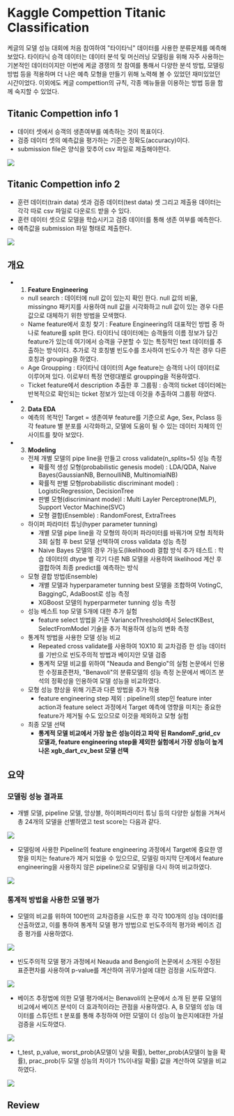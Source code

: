 # Kaggle Compettion Titanic Classification
케글의 모델 성능 대회에 처음 참여하여 "타이타닉" 데이터를 사용한 분류문제를 예측해 보았다. 타이타닉 승객 데이터는 데이터 분석 및 머신러닝 모델링을 위해 자주 사용하는 기본적인 데이터이지만 이번에 케글 경쟁의 첫 참여를 통해서 다양한 분석 방법, 모델링 방법 등을 적용하며 더 나은 예측 모형을 만들기 위해 노력해 볼 수 있었던 재미있었던 시간이었다. 이외에도 케글 compettion의 규칙, 각종 메뉴들을 이용하는 방법 등을 함께 숙지할 수 있었다.

## Titanic Compettion info 1
- 데이터 셋에서 승객의 생존여부를 예측하는 것이 목표이다.
- 검증 데이터 셋의 예측값을 평가하는 기준은 정확도(accuracy)이다.
- submission file은 양식을 맞추어 csv 파일로 제출해야한다.

<img src="./images/kaggle_info_1.png">

## Titanic Compettion info 2
- 훈련 데이터(train data) 셋과 검증 데이터(test data) 셋 그리고 제출용 데이터는 각각 따로 csv 파일로 다운로드 받을 수 있다.
- 훈련 데이터 셋으로 모델을 학습시키고 검증 데이터를 통해 생존 여부를 예측한다.
- 예측값을 submission 파일 형태로 제출한다. 

<img src="./images/kaggle_info_2.png">

## 개요
- 1. **Feature Engineering**
    - null search : 데이터에 null 값이 있는지 확인 한다. null 값의 비율, missingno 패키지를 사용하여 null 값을 시각화하고 null 값이 있는 경우 다른 값으로 대체하기 위한 방법을 모색했다.
    - Name feature에서 호칭 찾기 : Feature Engineering의 대표적인 방법 중 하나로 feature를 split 한다. 타이타닉 데이터에는 승객들의 이름 정보가 담긴 feature가 있는데 여기에서 승객을 구분할 수 있는 특징적인 text 데이터를 추출하는 방식이다. 추가로 각 호칭별 빈도수를 조사하여 빈도수가 작은 경우 다른 호칭과 grouping을 하였다.
    - Age Groupping : 타이타닉 데이터의 Age feature는 승객의 나이 데이터로 이루어져 있다. 이로부터 특정 연령대별로 groupping을 적용하였다.
    - Ticket feature에서 description 추출한 후 그룹핑 : 승객의 ticket 데이터에는 반복적으로 확인되는 ticket  정보가 있는데 이것을 추출하여 그룹핑 하였다.
- 2. **Data EDA**
   - 예측의 목적인 Target = 생존여부 feature를 기준으로 Age, Sex, Pclass 등 각 feature 별 분포를 시각화하고, 모델에 도움이 될 수 있는 데이터 자체의 인사이트를 찾아 보았다.
- 3. **Modeling**
    - 전체 개별 모델의 pipe line을 만들고 cross validate(n_splits=5) 성능 측정
       - 확률적 생성 모형(probabilistic genesis model) : LDA/QDA, Naive Bayes(GaussianNB, BernoulliNB, MultinomialNB)
       - 확률적 판별 모형probabilistic discriminant model) : LogisticRegression, DecisionTree
       - 판별 모형(discriminant mode)l : Multi Layler Perceptrone(MLP), Support Vector Machine(SVC)
       - 모형 결합(Ensemble) : RandomForest, ExtraTrees
    - 하이퍼 파라미터 튜닝(hyper parameter tunning)
       - 개별 모델 pipe line을 각 모형의 하이퍼 파라미터를 바꿔가며 모형 최적화 3회 실험 후 best 모델 선택하여 cross validata 성능 측정
       - Naive Bayes 모델의 경우 가능도(likelihood) 결합 방식 추가 테스트 : 학습 데이터의 dtype 별 각기 다른 NB 모델을 사용하여 likelihood 계산 후 결합하여 최종 predict를 예측하는 방식
    - 모형 결합 방법(Ensemble)
       - 개별 모델과 hyperparameter tunning best 모델을 조합하여 VotingC, BaggingC, AdaBoost로 성능 측정
       - XGBoost 모델의 hyperparmeter tunning 성능 측정
    - 성능 베스트 top 모델 5개에 대한 추가 실험
       - feature select 방법을 기존 VarianceThreshold에서 SelectKBest, SelectFromModel 기술을 추가 적용하여 성능의 변화 측정
    - 통계적 방법을 사용한 모델 성능 비교
       - Repeated cross validate를 사용하여 10X10 회 교차검증 한 성능 데이터를 기반으로 빈도주의적 방법과 베이지안 모델 검증
       - 통계적 모델 비교를 위하여 "Neauda and Bengio"의 실험 논문에서 인용한 수정표준편차, "Benavoli"의 분류모델의 성능 측정 논문에서 베이즈 분석의 정확성을 인용하여 모델 성능을 비교하였다.
    - 모형 성능 향상을 위해 기존과 다른 방법을 추가 적용
       - feature engineering step 제외 : pipeline의 step인 feature inter action과 feature select 과정에서 Target 예측에 영향을 미치는 중요한 feature가 제거될 수도 있으므로 이것을 제외하고 모형 실험
    - 최종 모델 선택
       - **통계적 모델 비교에서 가장 높은 성능이라고 파악 된 RandomF_grid_cv 모델과, feature engineering step을 제외한 실험에서 가장 성능이 높게 나온 xgb_dart_cv_best 모델 선택**

## 요약

### 모델링 성능 결과표
- 개별 모델, pipeline 모델, 앙상블, 하이퍼파라미터 튜닝 등의 다양한 실험을 거쳐서 총 24개의 모델을 선별하였고 test score는 다음과 같다.

<img src="./images/total_model_score_bar.png">

- 모델링에 사용한 Pipeline의 feature engineering 과정에서 Target에 중요한 영향을 미치는 feature가 제거 되었을 수 있으므로, 모델링 마지막 단계에서 feature engineering을 사용하지 않은 pipeline으로 모델링을 다시 하여 비교하였다. 

<img src="./images/feature_engineering_yes_no_score.png">

### 통계적 방법을 사용한 모델 평가
- 모델의 비교를 위하여 100번의 교차검증을 시도한 후 각각 100개의 성능 데이터를 산출하였고, 이를 통하여 통계적 모델 평가 방법으로 빈도주의적 평가와 베이즈 검증 평가를 사용하였다. 

<img src="./images/repeated_100_cv_result.png">

- 빈도주의적 모델 평가 과정에서 Neauda and Bengio의 논문에서 소개된 수정된 표준편차를 사용하여 p-value를 계산하여 귀무가설에 대한 검정을 시도하였다.

<img src="./images/statistic_model_test_frequentist_method.png">

- 베이즈 추정법에 의한 모델 평가에서는 Benavoli의 논문에서 소개 된 분류 모델의 비교에서 베이즈 분석이 더 효과적이라는 관점을 사용하였다. A, B 모델의 성능 데이터를 스튜던트 t 분포를 통해 추정하여 어떤 모델이 더 성능이 높은지에대한 가설 검증을 시도하였다. 

<img src="./images/statistic_model_test_baysian_method.png">

- t_test, p_value, worst_prob(A모델이 낮을 확률), better_prob(A모델이 높을 확률), prac_prob(두 모델 성능의 차이가 1%이내일 확률) 값을 계산하여 모델을 비교하였다.

<img src="./images/statistic_model_test_total.png">

## Review










































